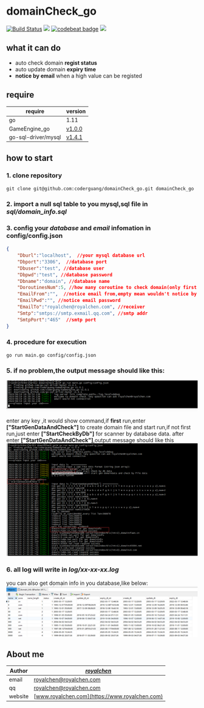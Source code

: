 domainCheck_go
====

[![Build Status](https://travis-ci.org/coderguang/domainCheck_go.svg?branch=master)](https://travis-ci.org/coderguang/domainCheck_go)
![](https://img.shields.io/badge/language-golang-orange.svg)
[![codebeat badge](https://codebeat.co/badges/4c9ab03b-4424-48e3-8d1f-66a5350374e9)](https://codebeat.co/projects/github-com-coderguang-domaincheck_go-master)
[![](https://img.shields.io/badge/wp-@royalchen-blue.svg)](https://www.royalchen.com)


## what it can do
* auto check domain **regist status**
* auto update domain **expiry time**
* **notice by email** when a high value can be registed

## require
require | version
------ | ------
go | 1.11
GameEngine_go | [v1.0.0](https://github.com/coderguang/GameEngine_go)
go-sql-driver/mysql | [v1.4.1 ](https://github.com/go-sql-driver/mysql)


## how to start
### 1. clone repository 
```shell
git clone git@github.com:coderguang/domainCheck_go.git domainCheck_go
```

### 2. import a null sql table to you mysql,sql file in **_sql/domain_info.sql_** 

### 3. config your *database* and *email* infomation in **config/config.json**
```json
{
    "Dburl":"localhost",  //your mysql database url
    "Dbport":"3306",  //database port
    "Dbuser":"test", //database user
    "Dbpwd":"test", //database password
    "Dbname":"domain", //database name
    "DoroutinesNum":5, //how many coroutine to check domain(only first run use)
    "EmailFrom":"",  //notice email from,empty mean wouldn't notice by email
    "EmailPwd":"", //notice email password
    "EmailTo":"royalchen@royalchen.com", //receiver 
    "Smtp":"smtps://smtp.exmail.qq.com", //smtp addr
    "SmtpPort":"465"  //smtp port
}
```

### 4. procedure for execution
```shell
go run main.go config/config.json
```
### 5. if no problem,the output message should like this:
 ![run img](https://github.com/coderguang/img/blob/master/domainCheck_go/run.png)
 
 enter any key ,it would show command,if **first** run,enter **["StartGenDataAndCheck"]** to create domain file and start run,if not first run,just enter **["StartCheckByDb"]** for scanner by database data.
  after enter **["StartGenDataAndCheck"]**,output message should like this
  ![run_ok img](https://github.com/coderguang/img/blob/master/domainCheck_go/run_ok.png)
  
### 6. all log will write in _log/xx-xx-xx.log_
   you can also get domain info in you database,like below:
   ![domain](https://github.com/coderguang/img/blob/master/domainCheck_go/domain.png)
   

## About me

**Author** | _[royalchen](https://www.royalchen.com)_
---------- | -----------------
email  | royalchen@royalchen.com
qq  | royalchen@royalchen.com
website | [www.royalchen.com](https://www.royalchen.com)
  
 
 
 


